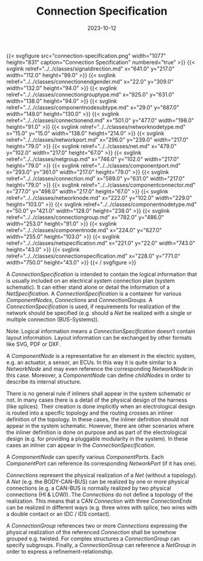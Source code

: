 ﻿---
title: Connection Specification
toc: false
type: specs
layout: diagram
date: "2023-10-12"
draft: false
specification: VEC
version: 2.1.0
documentType: "Recommendation"
elementType: Diagram
classes:
  - SignalDirection
  - ConnectionEndGender
  - ConnectionGroupType
  - ComponentNodeSubType
  - ConnectionEnd
  - NetworkNodeType
  - NetworkPort
  - Net
  - NetGroup
  - ComponentPort
  - Connection
  - ComponentConnector
  - NetworkNode
  - ComponentNodeType
  - ConnectionGroup
  - ComponentNode
  - NetSpecification
  - ConnectionSpecification
menu:
  VEC-2.1.0:    
    parent: connectivity
    identifier: connectivity/connection-specification
    weight: 1010004 

# Prev/next pager order (if `docs_section_pager` enabled in `params.toml`)
weight: 1010004
---
{{< svgfigure src="connection-specification.png" width="1077" height="831" caption="Connection Specification" numbered="true" >}}
  {{< svglink relref="../../classes/signaldirection.md" x="641.0" y="217.0" width="112.0" height="99.0" >}}
  {{< svglink relref="../../classes/connectionendgender.md" x="22.0" y="309.0" width="132.0" height="94.0" >}}
  {{< svglink relref="../../classes/connectiongrouptype.md" x="925.0" y="631.0" width="138.0" height="94.0" >}}
  {{< svglink relref="../../classes/componentnodesubtype.md" x="29.0" y="687.0" width="149.0" height="130.0" >}}
  {{< svglink relref="../../classes/connectionend.md" x="501.0" y="477.0" width="198.0" height="91.0" >}}
  {{< svglink relref="../../classes/networknodetype.md" x="15.0" y="15.0" width="138.0" height="214.0" >}}
  {{< svglink relref="../../classes/networkport.md" x="296.0" y="239.0" width="217.0" height="79.0" >}}
  {{< svglink relref="../../classes/net.md" x="479.0" y="102.0" width="217.0" height="67.0" >}}
  {{< svglink relref="../../classes/netgroup.md" x="746.0" y="102.0" width="217.0" height="79.0" >}}
  {{< svglink relref="../../classes/componentport.md" x="293.0" y="361.0" width="217.0" height="79.0" >}}
  {{< svglink relref="../../classes/connection.md" x="589.0" y="631.0" width="217.0" height="79.0" >}}
  {{< svglink relref="../../classes/componentconnector.md" x="277.0" y="498.0" width="217.0" height="67.0" >}}
  {{< svglink relref="../../classes/networknode.md" x="222.0" y="102.0" width="229.0" height="103.0" >}}
  {{< svglink relref="../../classes/componentnodetype.md" x="50.0" y="421.0" width="128.0" height="238.0" >}}
  {{< svglink relref="../../classes/connectiongroup.md" x="782.0" y="486.0" width="253.0" height="91.0" >}}
  {{< svglink relref="../../classes/componentnode.md" x="224.0" y="627.0" width="255.0" height="103.0" >}}
  {{< svglink relref="../../classes/netspecification.md" x="221.0" y="22.0" width="743.0" height="43.0" >}}
  {{< svglink relref="../../classes/connectionspecification.md" x="228.0" y="771.0" width="750.0" height="43.0" >}}
{{< / svgfigure >}}
<p> A <i>ConnectionSpecification</i> is intended to contain the logical information that is usually included on an electrical system connection plan (system schematic). It can either stand alone or detail the information of a <i>NetSpecification</i>. A <i>ConnectionSpecification</i> is a container for various <i>ComponentNodes</i>, <i>Connections</i> and <i>ConnectionGroups</i>. A <i>ConnectionSpecification</i> is used, if requirements for realization of the network should be specified&#160;(e.g. should a <i>Net</i> be realized with a single or multiple connection (BUS-Systems)).      </p>      <p> Note: Logical information means a <i>ConnectionSpecification</i> doesn&rsquo;t contain layout information. Layout information can be exchanged by other formats like SVG, PDF or DXF.      </p>      <p> A <i>ComponentNode</i> is a representative for an element in the electric system, e.g. an actuator, a sensor, an ECUs. In this way it is quite similar to a <i>NetworkNode</i> and may even reference the corresponding <i>NetworkNode</i> in this case. Moreover, a <i>ComponentNode</i> can define <i>childNodes</i> in order to describe its internal structure.      </p>      <p> There is no general rule if inliners shall appear in the system schematic or not. In many cases there is a detail of the physical design of the harness (like splices). Their creation is done implicitly when an electrological design is routed into a specific topology and the routing crosses an inliner definition of the topology. In these cases, the inliner definition should not appear in the system schematic. However, there are other scenarios where the inliner definition is done on purpose and as part of the electrological design (e.g. for providing a pluggable modularity in the system).&#160;In these cases an inliner can appear in the <i>ConnectionSpecification</i>.      </p>      <p> A <i>ComponentNode</i> can specify various <i>ComponentPorts</i>. Each <i>ComponentPort </i>can reference its corresponding <i>NetworkPort</i> (if it has one).      </p>      <p> <i>Connections</i> represent the physical realization of a <i>Net </i>(without a topology). A <i>Net</i> (e.g. the BODY-CAN-BUS) can be realized by one or more physical connections (e.g. a&#160;CAN-BUS&#160;is normally realized by two physical connections (HI&#160;&amp;&#160;LOW)). The <i>Connections</i> do not define a topology of the realization. This means that a CAN <i>Connection</i> with three <i>ConnectionEnds</i> can be realized in different ways (e.g. three wires with splice, two wires with a double contact or an IDC&#160;/&#160;IDS contact).      </p>      <p> A <i>ConnectionGroup</i> references two or more <i>Connections</i> expressing the physical realization of the referenced <i>Connection</i> shall be somehow grouped e.g. twisted. For complex structures a <i>ConnectionGroup</i> can specify subgroups. Finally, a <i>ConnectionGroup</i> can reference a <i>NetGroup</i> in order to express a refinement-relationship.      </p>